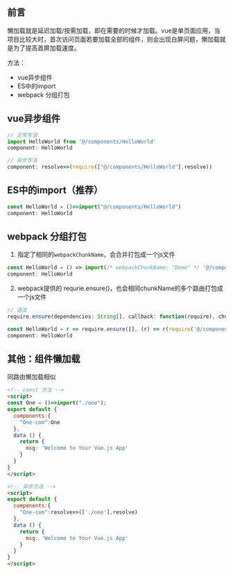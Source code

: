 ## 前言
懒加载就是延迟加载/按需加载，即在需要的时候才加载。vue是单页面应用，当项目比较大时，首次访问页面若要加载全部的组件，则会出现白屏问题，懒加载就是为了提高首屏加载速度。

方法：
- vue异步组件
- ES中的import
- webpack 分组打包

## vue异步组件
```javascript
// 正常写法
import HelloWorld from '@/components/HelloWorld'
component: HelloWorld

// 异步写法
component: resolve=>(require(["@/components/HelloWorld"],resolve))
```

## ES中的import（推荐）
```javascript
const HelloWorld = ()=>import("@/components/HelloWorld")
component: HelloWorld
```

## webpack 分组打包
1. 指定了相同的`webpackChunkName`，会合并打包成一个js文件
```javascript
const HelloWorld = () => import(/* webpackChunkName: "Demo" */ '@/components/HelloWorld')
component: HelloWorld
```

2. webpack提供的 requrie.ensure()，也会相同chunkName的多个路由打包成一个js文件
```javascript
// 语法
require.ensure(dependencies: String[], callback: function(require), chunkName: String)
```
```javascript
const HelloWorld = r => require.ensure([], (r) => r(require('@/components/HelloWorld')), 'Demo')
component: HelloWorld
```

## 其他：组件懒加载
同路由懒加载相似
```html
<!-- const 方法 -->
<script>
const One = ()=>import("./one");
export default {
  components:{
    "One-com":One
  },
  data () {
    return {
      msg: 'Welcome to Your Vue.js App'
    }
  }
}
</script>
```

```html
<!-- 异步方法 -->
<script>
export default {
  components:{
    "One-com":resolve=>(['./one'],resolve)
  },
  data () {
    return {
      msg: 'Welcome to Your Vue.js App'
    }
  }
}
</script>
```
